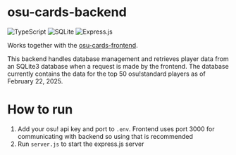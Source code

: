 # osu-cards-backend

![TypeScript](https://img.shields.io/badge/typescript-%23007ACC.svg?style=for-the-badge&logo=typescript&logoColor=white)
![SQLite](https://img.shields.io/badge/sqlite-%2307405e.svg?style=for-the-badge&logo=sqlite&logoColor=white)
![Express.js](https://img.shields.io/badge/express.js-%23404d59.svg?style=for-the-badge&logo=express&logoColor=%2361DAFB)

Works together with the [osu-cards-frontend](https://github.com/otsosaarinen/osu-cards-frontend).

This backend handles database management and retrieves player data from an SQLite3 database when a request is made by the frontend. The database currently contains the data for the top 50 osu!standard players as of February 22, 2025.

# How to run
1. Add your osu! api key and port to ```.env```. Frontend uses port 3000 for communicating with backend so using that is recommended
2. Run ```server.js``` to start the express.js server
